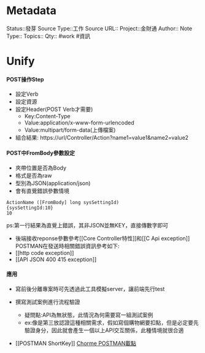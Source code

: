 # Metadata
Status::發芽
Source Type::工作
Source URL::
Project::金財通
Author::
Note Type::
Topics::
Qty::
#work #資訊 
# Unify



#### POST操作Step
  - 設定Verb
  - 設定資源
  - 設定Header(POST Verb才需要)
    - Key:Content-Type
    - Value:application/x-www-form-urlencoded
    - Value:multipart/form-data(上傳檔案)
  - 組合結果: https://url/Controller/Action?name1=value1&name2=value2
#### POST中FromBody參數設定
- 夾帶位置是否為Body
- 格式是否為raw
- 型別為JSON(application/json)
- 會有直覺錯誤參數情境
```
ActionName ([FromBody] long sysSettingId)
{sysSettingId:10}
10
```
ps:第一行結果為直覺上錯誤，其非JSON並無KEY，直接傳數字即可
- 後端接收reponse參數參考[[Core Controller特性]]和[[C Api exception]]
POSTMAN在發送時相關錯誤資訊參考如下:
- [[http code exception]]
- [[API JSON 400 415 exception]]

#### 應用
- 寫前後分離專案時可先透過此工具模擬server，讓前端先行test
- 撰寫測試案例進行流程驗證
  - 疑問點:API為無狀態，此情況為何需要寫一組測試案例
  - ex:像是第三放認證這種相關需求，假如寫個購物網要扣點，但是必定要先驗證身分，因此就會產生一個以上API交互關係，此種情境就很合適

- [[POSTMAN ShortKey]]
[Chorme POSTMAN載點](https://chrome.google.com/webstore/detail/postman/fhbjgbiflinjbdggehcddcbncdddomop?hl=zh-TW)

